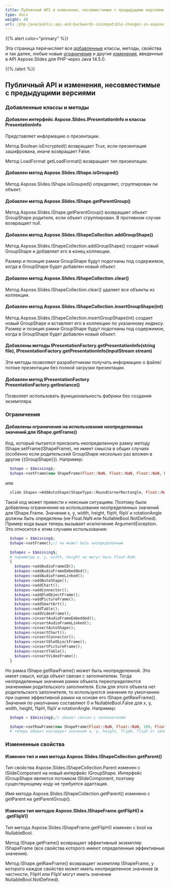 ```yaml
---
title: Публичный API и изменения, несовместимые с предыдущими версиями в Aspose.Slides для PHP через Java 14.5.0
type: docs
weight: 40
url: /php-java/public-api-and-backwards-incompatible-changes-in-aspose-slides-for-java-14-5-0/
---
```


{{% alert color="primary" %}} 

Эта страница перечисляет все [добавленные](/slides/php-java/public-api-and-backwards-incompatible-changes-in-aspose-slides-for-java-14-5-0/) классы, методы, свойства и так далее, любые новые [ограничения](/slides/php-java/public-api-and-backwards-incompatible-changes-in-aspose-slides-for-java-14-5-0/) и другие [изменения](/slides/php-java/public-api-and-backwards-incompatible-changes-in-aspose-slides-for-java-14-5-0/), введенные в API Aspose.Slides для PHP через Java 14.5.0.

{{% /alert %}} 
## **Публичный API и изменения, несовместимые с предыдущими версиями**
### **Добавленные классы и методы**
#### **Добавлен интерфейс Aspose.Slides.IPresentationInfo и классы PresentationInfo**
Представляет информацию о презентации.

Метод Boolean isEncrypted() возвращает True, если презентация зашифрована, иначе возвращает False.

Метод LoadFormat getLoadFormat() возвращает тип презентации.
#### **Добавлен метод Aspose.Slides.IShape.isGrouped()**
Метод Aspose.Slides.IShape.isGrouped() определяет, сгруппирован ли объект.
#### **Добавлен метод Aspose.Slides.IShape.getParentGroup()**
Метод Aspose.Slides.IShape.getParentGroup() возвращает объект GroupShape родителя, если объект сгруппирован. В противном случае возвращает null.
#### **Добавлен метод Aspose.Slides.IShapeCollection.addGroupShape()**
Метод Aspose.Slides.IShapeCollection.addGroupShape() создает новый GroupShape и добавляет его в конец коллекции.

Размер и позиция рамки GroupShape будут подогнаны под содержимое, когда в GroupShape будет добавлен новый объект.
#### **Добавлен метод Aspose.Slides.IShapeCollection.clear()**
Метод Aspose.Slides.IShapeCollection.clear() удаляет все объекты из коллекции.
#### **Добавлен метод Aspose.Slides.IShapeCollection.insertGroupShape(int)**
Метод Aspose.Slides.IShapeCollection.insertGroupShape(int) создает новый GroupShape и вставляет его в коллекцию по указанному индексу.
Размер и позиция рамки GroupShape будут подогнаны под содержимое, когда в GroupShape будет добавлен новый объект.
#### **Добавлены методы IPresentationFactory.getPresentationInfo(string file), IPresentationFactory.getPresentationInfo(InputStream stream)**
Эти методы позволяют разработчикам получать информацию о файле/потоке презентации без полной загрузки презентации.
#### **Добавлен метод IPresentationFactory PresentationFactory.getInstance()**
Позволяет использовать функциональность фабрики без создания экземпляра.
### **Ограничения**
#### **Добавлены ограничения на использование неопределенных значений для IShape.getFrame()**
Код, который пытается присвоить неопределенную рамку методу IShape.setFrame(IShapeFrame), не имеет смысла в общих случаях (особенно если родительский GroupShape несколько раз вложен в другие {{GroupShape}}). Например:

```php
  $shape = $$missing$;
  $shape->setFrame(new ShapeFrame(Float::NaN, Float::NaN, Float::NaN, Float::NaN, NullableBool::NotDefined, NullableBool::NotDefined, Float::NaN));

```

или

```php
  slide.Shapes->AddAutoShape(ShapeType::RoundCornerRectangle, Float::NaN, Float::NaN, Float::NaN, Float::NaN);

```

Такой код может привести к неясным ситуациям. Поэтому были добавлены ограничения на использование неопределенных значений для IShape.Frame. Значения x, y, width, height, flipH, flipV и rotationAngle должны быть определены (не Float.NaN или NullableBool.NotDefined). Пример кода выше теперь вызывает исключение ArgumentException.
Это относится к этим случаям использования:

```php
  $shape = $$missing$;
  $shape->setFrame();// не может быть неопределенным

  $shapes = $$missing$;
  # параметры x, y, width, height не могут быть Float.NaN:
  {
    $shapes->addAudioFrameCD();
    $shapes->addAudioFrameEmbedded();
    $shapes->addAudioFrameLinked();
    $shapes->addAutoShape();
    $shapes->addChart();
    $shapes->addConnector();
    $shapes->addOleObjectFrame();
    $shapes->addPictureFrame();
    $shapes->addSmartArt();
    $shapes->addTable();
    $shapes->addVideoFrame();
    $shapes->insertAudioFrameEmbedded();
    $shapes->insertAudioFrameLinked();
    $shapes->insertAutoShape();
    $shapes->insertChart();
    $shapes->insertConnector();
    $shapes->insertOleObjectFrame();
    $shapes->insertPictureFrame();
    $shapes->insertTable();
    $shapes->insertVideoFrame();
  }
```

Но рамка IShape.getRawFrame() может быть неопределенной. Это имеет смысл, когда объект связан с заполнителем. Тогда неопределенные значения рамки объекта переопределяются значениями родительского заполнителя. Если для этого объекта нет родительского заполнителя, то используются значения по умолчанию при оценке эффективной рамки на основе его IShape.getRawFrame(). Значения по умолчанию составляют 0 и NullableBool.False для x, y, width, height, flipH, flipV и rotationAngle. Например:

```php
  $shape = $$missing$;// объект связан с заполнителем

  $shape->setRawFrame(new ShapeFrame(Float::NaN, Float::NaN, 100, Float::NaN, NullableBool::NotDefined, NullableBool::NotDefined, 0));
  # теперь объект наследует значения x, y, height, flipH, flipV от заполнителя и переопределяет width=100 и rotationAngle=0.

```
### **Измененные свойства**
#### **Изменен тип и имя метода Aspose.Slides.IShapeCollection.getParent()**
Тип свойства Aspose.Slides.IShapeCollection.Parent изменен с ISlideComponent на новый интерфейс IGroupShape. Интерфейс IGroupShape является потомком ISlideComponent, поэтому существующему коду не требуется адаптация.

Имя метода Aspose.Slides.IShapeCollection.getParent() изменено с getParent на getParentGroup().
#### **Изменен тип методов Aspose.Slides.IShapeFrame.getFlipH() и .getFlipV()**
Тип метода Aspose.Slides.IShapeFrame.getFlipH() изменен с bool на NullableBool.

Метод IShape.getFrame() возвращает эффективный экземпляр IShapeFrame (все свойства которого имеют определенные эффективные значения).

Метод IShape.getRawFrame() возвращает экземпляр IShapeFrame, у которого каждое свойство может иметь неопределенное значение (в частности, FlipH или FlipV могут иметь значение NullableBool.NotDefined).